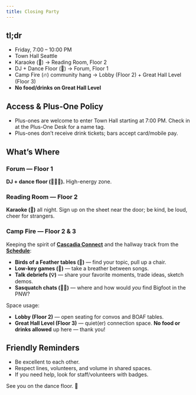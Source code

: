 ```yaml
---
title: Closing Party
---
```

## tl;dr
- Friday, 7:00 – 10:00 PM
- Town Hall Seattle
- Karaoke (🎤) → Reading Room, Floor 2  
- DJ + Dance Floor (🪩) → Forum, Floor 1
- Camp Fire (🔥) community hang → Lobby (Floor 2) + Great Hall Level (Floor 3)
- **No food/drinks on Great Hall Level**

## Access & Plus-One Policy
- Plus-ones are welcome to enter Town Hall starting at 7:00 PM. Check in at the Plus-One Desk for a name tag.  
- Plus-ones don’t receive drink tickets; bars accept card/mobile pay.

## What’s Where

### Forum — Floor 1

**DJ + dance floor (🪩💃🕺).** High-energy zone.

### Reading Room — Floor 2

**Karaoke (🎤)** all night. Sign up on the sheet near the door; be kind, be loud, cheer for strangers.

### Camp Fire — Floor 2 & 3

Keeping the spirit of **[Cascadia Connect](https://cascadiajs.com/2025/connect)** and the hallway track from the **[Schedule](https://cascadiajs.com/2025/schedule)**:

- **Birds of a Feather tables (🦜)** — find your topic, pull up a chair.  
- **Low-key games (🎲)** — take a breather between songs.  
- **Talk debriefs (💡)** — share your favorite moments, trade ideas, sketch demos.  
- **Sasquatch chats (🧭🐾)** — where and how would *you* find Bigfoot in the PNW?

Space usage:

- **Lobby (Floor 2)** — open seating for convos and BOAF tables.  
- **Great Hall Level (Floor 3)** — quiet(er) connection space. **No food or drinks allowed** up here — thank you!

## Friendly Reminders

- Be excellent to each other.  
- Respect lines, volunteers, and volume in shared spaces.  
- If you need help, look for staff/volunteers with badges.

See you on the dance floor. 🪩
